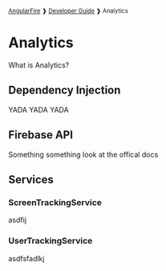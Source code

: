 <small>
<a href="https://github.com/angular/angularfire">AngularFire</a> &#10097; <a href="../README.md#developer-guide">Developer Guide</a> &#10097; Analytics
</small>

# Analytics

What is Analytics?

## Dependency Injection

YADA YADA YADA

## Firebase API

Something something look at the offical docs

## Services

### ScreenTrackingService

asdfij

### UserTrackingService

asdfsfadlkj